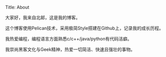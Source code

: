 Title: About

大家好，我来自北邮，这是我的博客。

这个博客使用Pelican技术，采用极简Style搭建在Github上，记录我的成长历程。

我热爱编程，编程语言方面熟悉c/c++/java/python有代码洁癖。

我崇尚黑客文化与Geek精神，热爱一切简洁、快速且强壮的事物。
